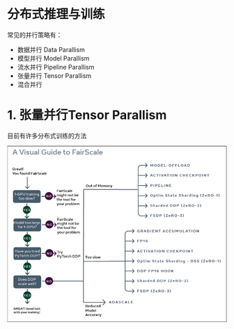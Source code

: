 # 分布式推理与训练

常见的并行策略有：

- 数据并行 Data Parallism
- 模型并行 Model Parallism
- 流水并行 Pipeline Parallism
- 张量并行 Tensor Parallism
- 混合并行



# 1. 张量并行Tensor Parallism





目前有许多分布式训练的方法

![_images/flowchart.png](assets/flowchart.png)